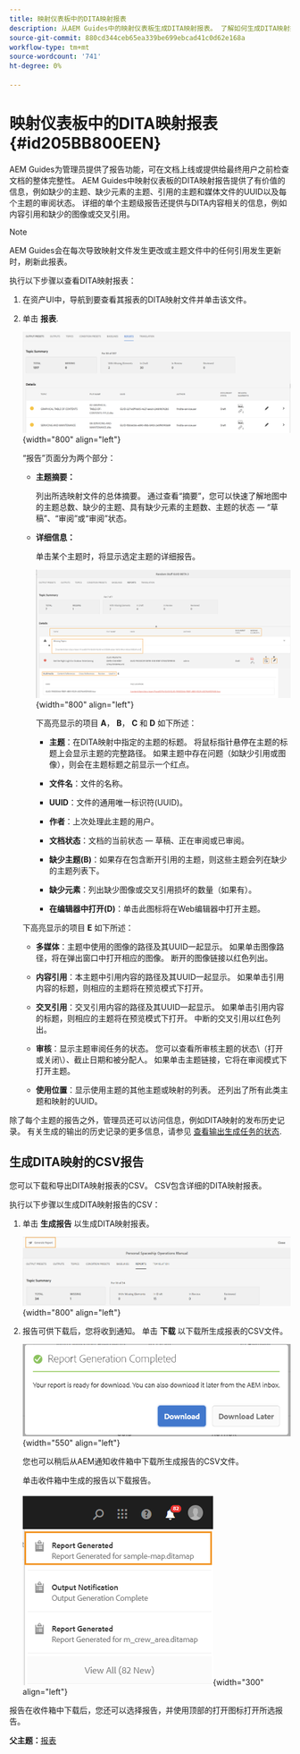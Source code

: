 ```yaml
---
title: 映射仪表板中的DITA映射报表
description: 从AEM Guides中的映射仪表板生成DITA映射报表。 了解如何生成DITA映射报告的CSV。
source-git-commit: 880cd344ceb65ea339be699ebcad41c0d62e168a
workflow-type: tm+mt
source-wordcount: '741'
ht-degree: 0%

---
```


# 映射仪表板中的DITA映射报表 {#id205BB800EEN}

AEM Guides为管理员提供了报告功能，可在文档上线或提供给最终用户之前检查文档的整体完整性。 AEM Guides中映射仪表板的DITA映射报告提供了有价值的信息，例如缺少的主题、缺少元素的主题、引用的主题和媒体文件的UUID以及每个主题的审阅状态。 详细的单个主题级报告还提供与DITA内容相关的信息，例如内容引用和缺少的图像或交叉引用。

>[!NOTE]
>
> AEM Guides会在每次导致映射文件发生更改或主题文件中的任何引用发生更新时，刷新此报表。

执行以下步骤以查看DITA映射报表：

1. 在资产UI中，导航到要查看其报表的DITA映射文件并单击该文件。

1. 单击 **报表**.

   ![](images/reports-page-uuid.png){width="800" align="left"}

   “报告”页面分为两个部分：

   - **主题摘要：**

     列出所选映射文件的总体摘要。 通过查看“摘要”，您可以快速了解地图中的主题总数、缺少的主题、具有缺少元素的主题数、主题的状态 — “草稿”、“审阅”或“审阅”状态。

   - **详细信息：**

     单击某个主题时，将显示选定主题的详细报告。

     ![](images/detailed-report-uuid.png){width="800" align="left"}

     下高亮显示的项目 **A**， **B**， **C** 和 **D** 如下所述：

      - **主题**：在DITA映射中指定的主题的标题。 将鼠标指针悬停在主题的标题上会显示主题的完整路径。 如果主题中存在问题（如缺少引用或图像），则会在主题标题之前显示一个红点。

      - **文件名**：文件的名称。

      - **UUID**：文件的通用唯一标识符\(UUID\)。

      - **作者**：上次处理此主题的用户。

      - **文档状态**：文档的当前状态 — 草稿、正在审阅或已审阅。

      - **缺少主题\(B\)**：如果存在包含断开引用的主题，则这些主题会列在缺少的主题列表下。

      - **缺少元素**：列出缺少图像或交叉引用损坏的数量（如果有）。

      - **在编辑器中打开\(D\)**：单击此图标将在Web编辑器中打开主题。


   下高亮显示的项目 **E** 如下所述：

   - **多媒体**：主题中使用的图像的路径及其UUID一起显示。 如果单击图像路径，将在弹出窗口中打开相应的图像。 断开的图像链接以红色列出。

   - **内容引用**：本主题中引用内容的路径及其UUID一起显示。 如果单击引用内容的标题，则相应的主题将在预览模式下打开。

   - **交叉引用**：交叉引用内容的路径及其UUID一起显示。 如果单击引用内容的标题，则相应的主题将在预览模式下打开。 中断的交叉引用以红色列出。

   - **审核**：显示主题审阅任务的状态。 您可以查看所审核主题的状态\（打开或关闭\）、截止日期和被分配人。 如果单击主题链接，它将在审阅模式下打开主题。

   - **使用位置**：显示使用主题的其他主题或映射的列表。 还列出了所有此类主题和映射的UUID。

除了每个主题的报告之外，管理员还可以访问信息，例如DITA映射的发布历史记录。 有关生成的输出的历史记录的更多信息，请参见 [查看输出生成任务的状态](generate-output-for-a-dita-map.md#viewing_output_history).

## 生成DITA映射的CSV报告

您可以下载和导出DITA映射报表的CSV。 CSV包含详细的DITA映射报表。

执行以下步骤以生成DITA映射报告的CSV：

1. 单击 **生成报告** 以生成DITA映射报表。

   ![](images/generate-DITA-map-report.png){width="800" align="left"}

1. 报告可供下载后，您将收到通知。 单击 **下载** 以下载所生成报表的CSV文件。

   ![](images/download-report-dialog.png){width="550" align="left"}


   您也可以稍后从AEM通知收件箱中下载所生成报告的CSV文件。

   单击收件箱中生成的报告以下载报告。

   ![](images/report-inbox--notification.png){width="300" align="left"}

报告在收件箱中下载后，您还可以选择报告，并使用顶部的打开图标打开所选报告。

**父主题：**[&#x200B;报表](reports-intro.md)
